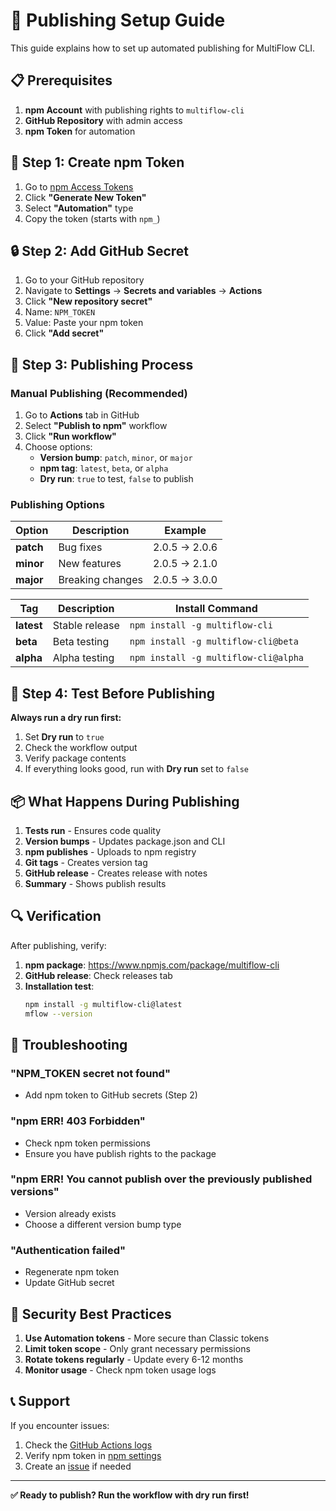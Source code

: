 # 🚀 Publishing Setup Guide

This guide explains how to set up automated publishing for MultiFlow CLI.

## 📋 Prerequisites

1. **npm Account** with publishing rights to `multiflow-cli`
2. **GitHub Repository** with admin access
3. **npm Token** for automation

## 🔑 Step 1: Create npm Token

1. Go to [npm Access Tokens](https://www.npmjs.com/settings/tokens)
2. Click **"Generate New Token"**
3. Select **"Automation"** type
4. Copy the token (starts with `npm_`)

## 🔒 Step 2: Add GitHub Secret

1. Go to your GitHub repository
2. Navigate to **Settings** → **Secrets and variables** → **Actions**
3. Click **"New repository secret"**
4. Name: `NPM_TOKEN`
5. Value: Paste your npm token
6. Click **"Add secret"**

## 🚀 Step 3: Publishing Process

### Manual Publishing (Recommended)

1. Go to **Actions** tab in GitHub
2. Select **"Publish to npm"** workflow
3. Click **"Run workflow"**
4. Choose options:
   - **Version bump**: `patch`, `minor`, or `major`
   - **npm tag**: `latest`, `beta`, or `alpha`
   - **Dry run**: `true` to test, `false` to publish

### Publishing Options

| Option | Description | Example |
|--------|-------------|---------|
| **patch** | Bug fixes | 2.0.5 → 2.0.6 |
| **minor** | New features | 2.0.5 → 2.1.0 |
| **major** | Breaking changes | 2.0.5 → 3.0.0 |

| Tag | Description | Install Command |
|-----|-------------|-----------------|
| **latest** | Stable release | `npm install -g multiflow-cli` |
| **beta** | Beta testing | `npm install -g multiflow-cli@beta` |
| **alpha** | Alpha testing | `npm install -g multiflow-cli@alpha` |

## 🧪 Step 4: Test Before Publishing

**Always run a dry run first:**

1. Set **Dry run** to `true`
2. Check the workflow output
3. Verify package contents
4. If everything looks good, run with **Dry run** set to `false`

## 📦 What Happens During Publishing

1. **Tests run** - Ensures code quality
2. **Version bumps** - Updates package.json and CLI
3. **npm publishes** - Uploads to npm registry
4. **Git tags** - Creates version tag
5. **GitHub release** - Creates release with notes
6. **Summary** - Shows publish results

## 🔍 Verification

After publishing, verify:

1. **npm package**: https://www.npmjs.com/package/multiflow-cli
2. **GitHub release**: Check releases tab
3. **Installation test**:
   ```bash
   npm install -g multiflow-cli@latest
   mflow --version
   ```

## 🚨 Troubleshooting

### "NPM_TOKEN secret not found"
- Add npm token to GitHub secrets (Step 2)

### "npm ERR! 403 Forbidden"
- Check npm token permissions
- Ensure you have publish rights to the package

### "npm ERR! You cannot publish over the previously published versions"
- Version already exists
- Choose a different version bump type

### "Authentication failed"
- Regenerate npm token
- Update GitHub secret

## 🔐 Security Best Practices

1. **Use Automation tokens** - More secure than Classic tokens
2. **Limit token scope** - Only grant necessary permissions
3. **Rotate tokens regularly** - Update every 6-12 months
4. **Monitor usage** - Check npm token usage logs

## 📞 Support

If you encounter issues:

1. Check the [GitHub Actions logs](https://github.com/arunprabusiva/multiflow-cli/actions)
2. Verify npm token in [npm settings](https://www.npmjs.com/settings/tokens)
3. Create an [issue](https://github.com/arunprabusiva/multiflow-cli/issues) if needed

---

**✅ Ready to publish? Run the workflow with dry run first!**